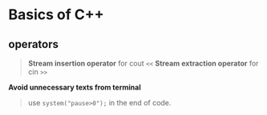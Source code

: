 # Basics of C++

## operators

> **Stream insertion operator** for cout `<<`
> **Stream extraction operator** for cin `>>`

**Avoid unnecessary texts from terminal**
> use `system("pause>0");` in the end of code.
